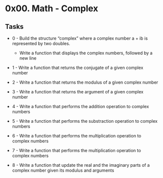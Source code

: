 # 0x00. Math - Complex #

## Tasks ##
* 0 - Build the structure “complex” where a complex number a + ib is represented by two doubles.
	* Write a function that displays the complex numbers, followed by a new line
 
* 1 - Write a function that returns the conjugate of a given complex number

* 2 - Write a function that returns the modulus of a given complex number

* 3 - Write a function that returns the argument of a given complex number

* 4 - Write a function that performs the addition operation to complex numbers

* 5 - Write a function that performs the substraction operation to complex numbers

* 6 - Write a function that performs the multiplication operation to complex numbers

* 7 - Write a function that performs the multiplication operation to complex numbers

* 8 - Write a function that update the real and the imaginary parts of a complex number given its modulus and arguments
